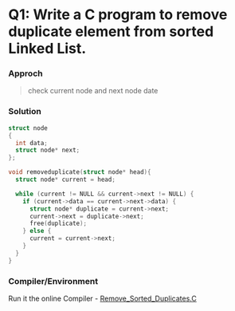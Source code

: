 # Q1: Write a C program to remove duplicate element from sorted Linked List. 


### Approch
> check current node and next node date 

### Solution
```C
struct node
{
  int data;
  struct node* next;
};

void removeduplicate(struct node* head){
  struct node* current = head;

  while (current != NULL && current->next != NULL) {
    if (current->data == current->next->data) {
      struct node* duplicate = current->next;
      current->next = duplicate->next;
      free(duplicate);
    } else {
      current = current->next;
    }
  }
}
```

### Compiler/Environment
Run it the online Compiler - [Remove_Sorted_Duplicates.C](https://replit.com/@AaquilAhamed/Q1-Remove-Sorted-Duplicates)
